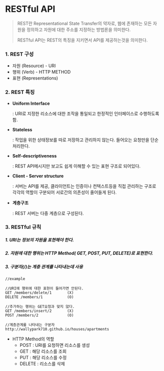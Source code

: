 # RESTful API

> REST란 Representational State Transfer의 약자로, 웹에 존재하는 모든 자원을 정의하고 자원에 대한 주소를 지정하는 방법론을 의미한다.
>
> RESTful API는 REST의 특징을 지키면서  API를 제공하는것을 의미한다.

### 1. REST 구성

- 자원 (Resource) - URI
- 행위 (Verb) - HTTP METHOD
- 표현 (Representations)



### 2. REST 특징

- **Uniform Interface**

  : URI로 지정한 리소스에 대한 조작을 통일되고 한정적인 인터페이스로 수행하도록 함.

- **Stateless**

  : 작업을 위한 상태정보를 따로 저장하고 관리하지 않는다. 들어오는 요청만을 단순처리한다.

- **Self-descriptiveness**

  : REST API메시지만 보고도 쉽게 이해할 수 있는 표현 구조로 되어있다.

- **Client - Server structure**

  : 서버는 API를 제공, 클라이언트는 인증이나 컨텍스트등을 직접 관리하는 구조로 각각의 역할이 구분되어 서로간의 의존성이 줄어들게 된다.

- **계층구조**

  : REST 서버는 다중 계층으로 구성된다.



### 3. RESTful 규칙

##### 1. URI는 정보의 자원을 표현해야 한다.

##### 2. 자원에 대한 행위는 HTTP Method( GET, POST, PUT, DELETE)로 표현한다.

##### 3. 구분자(/)는 계층 관계를 나타내는데 사용

```text
//example

//URI에 행위에 대한 표현이 들어가면 안된다.
GET /members/delete/1		(X)
DELETE /members/1			(O)

//추가하는 행위는 GET요청과 맞지 않다.
GET /members/insert/2		(X)
POST /members/2				(O)

//계층관계를 나타내는 구분자
http://wallypark710.github.io/houses/apartments
```



* HTTP Method의 역할
  - POST : URI를 요청하면 리소스를 생성
  - GET : 해당 리소스를 조회
  - PUT : 해당 리소스를 수정
  - DELETE : 리소스를 삭제